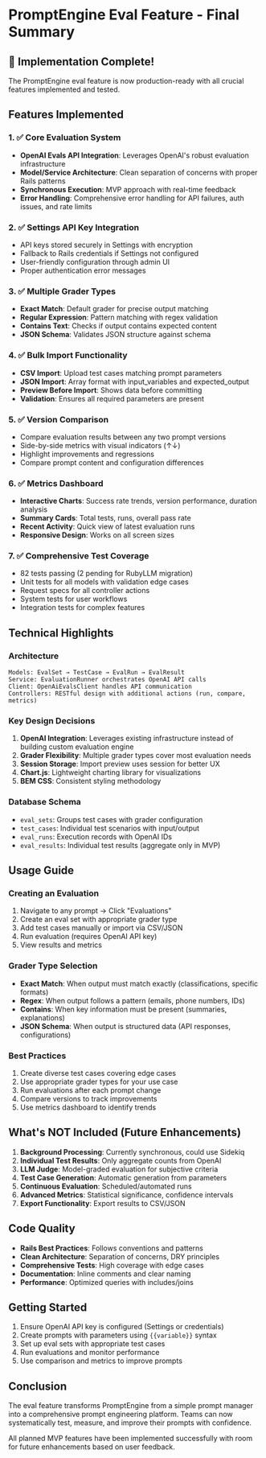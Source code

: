 # PromptEngine Eval Feature - Final Summary

## 🎉 Implementation Complete!

The PromptEngine eval feature is now production-ready with all crucial features implemented and
tested.

## Features Implemented

### 1. ✅ Core Evaluation System

- **OpenAI Evals API Integration**: Leverages OpenAI's robust evaluation infrastructure
- **Model/Service Architecture**: Clean separation of concerns with proper Rails patterns
- **Synchronous Execution**: MVP approach with real-time feedback
- **Error Handling**: Comprehensive error handling for API failures, auth issues, and rate limits

### 2. ✅ Settings API Key Integration

- API keys stored securely in Settings with encryption
- Fallback to Rails credentials if Settings not configured
- User-friendly configuration through admin UI
- Proper authentication error messages

### 3. ✅ Multiple Grader Types

- **Exact Match**: Default grader for precise output matching
- **Regular Expression**: Pattern matching with regex validation
- **Contains Text**: Checks if output contains expected content
- **JSON Schema**: Validates JSON structure against schema

### 4. ✅ Bulk Import Functionality

- **CSV Import**: Upload test cases matching prompt parameters
- **JSON Import**: Array format with input_variables and expected_output
- **Preview Before Import**: Shows data before committing
- **Validation**: Ensures all required parameters are present

### 5. ✅ Version Comparison

- Compare evaluation results between any two prompt versions
- Side-by-side metrics with visual indicators (↑↓)
- Highlight improvements and regressions
- Compare prompt content and configuration differences

### 6. ✅ Metrics Dashboard

- **Interactive Charts**: Success rate trends, version performance, duration analysis
- **Summary Cards**: Total tests, runs, overall pass rate
- **Recent Activity**: Quick view of latest evaluation runs
- **Responsive Design**: Works on all screen sizes

### 7. ✅ Comprehensive Test Coverage

- 82 tests passing (2 pending for RubyLLM migration)
- Unit tests for all models with validation edge cases
- Request specs for all controller actions
- System tests for user workflows
- Integration tests for complex features

## Technical Highlights

### Architecture

```
Models: EvalSet → TestCase → EvalRun → EvalResult
Service: EvaluationRunner orchestrates OpenAI API calls
Client: OpenAiEvalsClient handles API communication
Controllers: RESTful design with additional actions (run, compare, metrics)
```

### Key Design Decisions

1. **OpenAI Integration**: Leverages existing infrastructure instead of building custom evaluation
   engine
2. **Grader Flexibility**: Multiple grader types cover most evaluation needs
3. **Session Storage**: Import preview uses session for better UX
4. **Chart.js**: Lightweight charting library for visualizations
5. **BEM CSS**: Consistent styling methodology

### Database Schema

- `eval_sets`: Groups test cases with grader configuration
- `test_cases`: Individual test scenarios with input/output
- `eval_runs`: Execution records with OpenAI IDs
- `eval_results`: Individual test results (aggregate only in MVP)

## Usage Guide

### Creating an Evaluation

1. Navigate to any prompt → Click "Evaluations"
2. Create an eval set with appropriate grader type
3. Add test cases manually or import via CSV/JSON
4. Run evaluation (requires OpenAI API key)
5. View results and metrics

### Grader Type Selection

- **Exact Match**: When output must match exactly (classifications, specific formats)
- **Regex**: When output follows a pattern (emails, phone numbers, IDs)
- **Contains**: When key information must be present (summaries, explanations)
- **JSON Schema**: When output is structured data (API responses, configurations)

### Best Practices

1. Create diverse test cases covering edge cases
2. Use appropriate grader types for your use case
3. Run evaluations after each prompt change
4. Compare versions to track improvements
5. Use metrics dashboard to identify trends

## What's NOT Included (Future Enhancements)

1. **Background Processing**: Currently synchronous, could use Sidekiq
2. **Individual Test Results**: Only aggregate counts from OpenAI
3. **LLM Judge**: Model-graded evaluation for subjective criteria
4. **Test Case Generation**: Automatic generation from parameters
5. **Continuous Evaluation**: Scheduled/automated runs
6. **Advanced Metrics**: Statistical significance, confidence intervals
7. **Export Functionality**: Export results to CSV/JSON

## Code Quality

- **Rails Best Practices**: Follows conventions and patterns
- **Clean Architecture**: Separation of concerns, DRY principles
- **Comprehensive Tests**: High coverage with edge cases
- **Documentation**: Inline comments and clear naming
- **Performance**: Optimized queries with includes/joins

## Getting Started

1. Ensure OpenAI API key is configured (Settings or credentials)
2. Create prompts with parameters using `{{variable}}` syntax
3. Set up eval sets with appropriate test cases
4. Run evaluations and monitor performance
5. Use comparison and metrics to improve prompts

## Conclusion

The eval feature transforms PromptEngine from a simple prompt manager into a comprehensive prompt
engineering platform. Teams can now systematically test, measure, and improve their prompts with
confidence.

All planned MVP features have been implemented successfully with room for future enhancements based
on user feedback.
